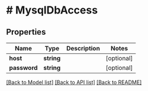 # # MysqlDbAccess

## Properties

Name | Type | Description | Notes
------------ | ------------- | ------------- | -------------
**host** | **string** |  | [optional]
**password** | **string** |  | [optional]

[[Back to Model list]](../../README.md#models) [[Back to API list]](../../README.md#endpoints) [[Back to README]](../../README.md)
